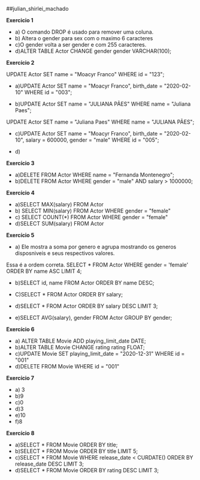 ##julian_shirlei_machado

**Exercicio 1**

* a) O comando DROP é usado para remover uma coluna.
* b) Altera o gender para sex com o maximo 6 caracteres
* c)O gender volta a ser gender e com 255 caracteres. 
* d)ALTER TABLE Actor CHANGE gender gender VARCHAR(100);

**Exercício 2**

UPDATE Actor
SET name = "Moacyr Franco"
WHERE id = "123";

* a)UPDATE Actor
SET name = "Moacyr Franco",
birth_date = "2020-02-10"
WHERE id = "003";

* b)UPDATE Actor
SET name = "JULIANA PÃES"
WHERE name = "Juliana Paes";

UPDATE Actor
SET name = "Juliana Paes"
WHERE name = "JULIANA PÃES";

* c)UPDATE Actor SET name = "Moacyr Franco",
birth_date = "2020-02-10",
salary = 600000,
gender = "male"
WHERE id = "005";

* d)

**Exercício 3**

* a)DELETE FROM Actor WHERE name = "Fernanda Montenegro";
* b)DELETE FROM Actor
WHERE gender = "male" AND salary > 1000000;

**Exercício 4**

* a)SELECT MAX(salary) FROM Actor
* b) SELECT MIN(salary) FROM Actor WHERE gender = "female"
* c) SELECT COUNT(*) FROM Actor WHERE gender = "female"
* d)SELECT SUM(salary) FROM Actor

**Exercício 5**
* a) Ele mostra a soma por genero e agrupa mostrando os generos disposniveis e seus respectivos valores. 

Essa é a ordem correta. 
SELECT * FROM Actor 
WHERE gender = 'female'
ORDER BY name ASC
LIMIT 4;

* b)SELECT id, name FROM Actor
ORDER BY name DESC;

* C)SELECT * FROM Actor
ORDER BY salary;

* d)SELECT * FROM Actor
ORDER BY salary DESC
LIMIT 3;

* e)SELECT AVG(salary), gender FROM Actor
GROUP BY gender;

**Exercício 6**
 * a) ALTER TABLE Movie ADD playing_limit_date DATE;
 * b)ALTER TABLE Movie CHANGE rating rating FLOAT;
 * c)UPDATE Movie SET playing_limit_date = "2020-12-31" WHERE id = "001"
 * d)DELETE FROM Movie WHERE id = "001"
 
**Exercício 7**
* a) 3
* b)9
* c)0
* d)3
* e)10
* f)8

**Exercício 8**
* a)SELECT * FROM Movie ORDER BY title;
* b)SELECT * FROM Movie ORDER BY title LIMIT 5;
* c)SELECT * FROM Movie 
WHERE release_date < CURDATE() 
ORDER BY release_date DESC 
LIMIT 3;
* d)SELECT * FROM Movie 
ORDER BY rating DESC 
LIMIT 3;
 


